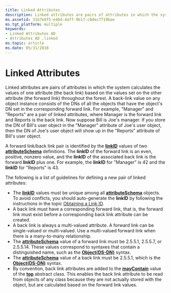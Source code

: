 ```yaml
---
title: Linked Attributes
description: Linked attributes are pairs of attributes in which the system calculates the values of one attribute (the back link) based on the values set on the other attribute (the forward link) throughout the forest.
ms.assetid: 31b7e8f5-e46d-4aff-9b17-c8dec7f19bae
ms.tgt_platform: multiple
keywords:
- Linked Attributes AD
- Attributes AD ,linked
ms.topic: article
ms.date: 05/31/2018
---
```


# Linked Attributes

Linked attributes are pairs of attributes in which the system calculates the values of one attribute (the back link) based on the values set on the other attribute (the forward link) throughout the forest. A back-link value on any object instance consists of the DNs of all the objects that have the object's DN set in the corresponding forward link. For example, "Manager" and "Reports" are a pair of linked attributes, where Manager is the forward link and Reports is the back link. Now suppose Bill is Joe's manager. If you store the DN of Bill's user object in the "Manager" attribute of Joe's user object, then the DN of Joe's user object will show up in the "Reports" attribute of Bill's user object.

A forward link/back link pair is identified by the [**linkID**](https://msdn.microsoft.com/library/ms676831) values of two [**attributeSchema**](https://msdn.microsoft.com/library/ms680969) definitions. The **linkID** of the forward link is an even, positive, nonzero value, and the **linkID** of the associated back link is the forward **linkID** plus one. For example, the **linkID** for "Manager" is 42 and the **linkID** for "Reports" is 43.

The following is a list of guidelines for defining a new pair of linked attributes:

-   The [**linkID**](https://msdn.microsoft.com/library/ms676831) values must be unique among all [**attributeSchema**](https://msdn.microsoft.com/library/ms680969) objects. To avoid conflicts, you should auto-generate the **linkID** by following the instructions in the topic [Obtaining a Link ID](obtaining-a-link-id.md).
-   A back link must have a corresponding forward link, that is, the forward link must exist before a corresponding back link attribute can be created.
-   A back link is always a multi-valued attribute. A forward link can be single-valued or multi-valued. Use a multi-valued forward link when there is a many-to-many relationship.
-   The [**attributeSchema**](https://msdn.microsoft.com/library/ms680969) value of a forward link must be 2.5.5.1, 2.5.5.7, or 2.5.5.14. These values correspond to syntaxes that contain a distinguished name, such as the [**Object(DS-DN)**](https://msdn.microsoft.com/library/ms684431) syntax.
-   The [**attributeSchema**](https://msdn.microsoft.com/library/ms680969) value of a back link must be 2.5.5.1, which is the [**Object(DS-DN)**](https://msdn.microsoft.com/library/ms684431) syntax.
-   By convention, back link attributes are added to the [**mayContain**](https://msdn.microsoft.com/library/ms677072) value of the [**top**](https://msdn.microsoft.com/library/ms683975) abstract class. This enables the back link attribute to be read from objects of any class because they are not actually stored with the object, but are calculated based on the forward link values.

 

 




